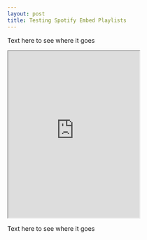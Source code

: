 ```yaml
---
layout: post
title: Testing Spotify Embed Playlists
---
```


Text here to see where it goes

<iframe src="https://open.spotify.com/embed/user/127609811/playlist/48f37gBzqnvEZ3xEnana2M" width="300" height="380" frameborder="20" allowtransparency="true" allow="encrypted-media"></iframe>

Text here to see where it goes